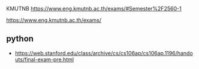 
KMUTNB
https://www.eng.kmutnb.ac.th/exams/#Semester%2F2560-1

https://www.eng.kmutnb.ac.th/exams/

## python
* https://web.stanford.edu/class/archive/cs/cs106ap/cs106ap.1196/handouts/final-exam-pre.html

